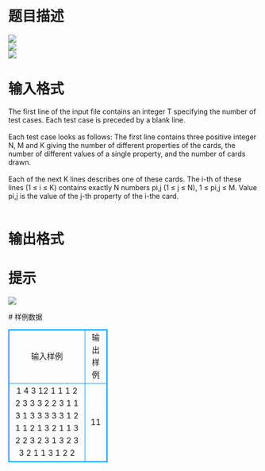 # 

 
 # 题目描述 
<p>
<img border="0" src="/source/joyoi/tyvj-2679/img/aHR0cDovL3d3dy5qb3lvaS5jbi9wcm9ibGVtL3R5dmotMjY3OS9wcm9ibGVtc19pbWFnZXMvMzE1NC8xODg0XzEuanBn.jpg"> <br><img border="0" src="/source/joyoi/tyvj-2679/img/aHR0cDovL3d3dy5qb3lvaS5jbi9wcm9ibGVtL3R5dmotMjY3OS9wcm9ibGVtc19pbWFnZXMvMzE1NC8xODg0XzIuanBn.jpg"><br><img border="0" src="/source/joyoi/tyvj-2679/img/aHR0cDovL3d3dy5qb3lvaS5jbi9wcm9ibGVtL3R5dmotMjY3OS9wcm9ibGVtc19pbWFnZXMvMzE1NC8xODg0XzMuanBn.jpg">  </p> 

 
 # 输入格式 
<p>
The first line of the input file contains an integer T specifying the number of test cases. Each test case is preceded by a blank line. <br><br>Each test case looks as follows: The first line contains three positive integer N, M and K giving the number of different properties of the cards, the number of different values of a single property, and the number of cards drawn. <br><br>Each of the next K lines describes one of these cards. The i-th of these lines (1 ≤ i ≤ K) contains exactly N numbers pi,j (1 ≤ j ≤ N), 1 ≤ pi,j ≤ M. Value pi,j is the value of the j-th property of the i-the card. <br><br></p> 

 
 # 输出格式 
<p>
</p> 

 
 # 提示 
<p>
<img border="0" src="/source/joyoi/tyvj-2679/img/aHR0cDovL3d3dy5qb3lvaS5jbi9wcm9ibGVtL3R5dmotMjY3OS9wcm9ibGVtc19pbWFnZXMvMzE1NC8xODg0XzQuanBn.jpg"> </p> 
# 样例数据
<style>
        table,table tr th, table tr td { border:1px solid #0094ff; }
        table { width: 200px; min-height: 25px; line-height: 25px; text-align: center; border-collapse: collapse;}   
    </style>
<table>
	<tr>
		<td>输入样例</td>
		<td>输出样例</td>
	</tr>
<tr><td>1
4 3 12
1 1 1 2
2 3 3 3
2 2 3 1
1 3 1 3
3 3 3 3
1 2 1 1
2 1 3 2
1 1 3 2
2 3 2 3
1 3 2 3
3 2 1 1
3 1 2 2
</td><td>11</td></tr></table>

